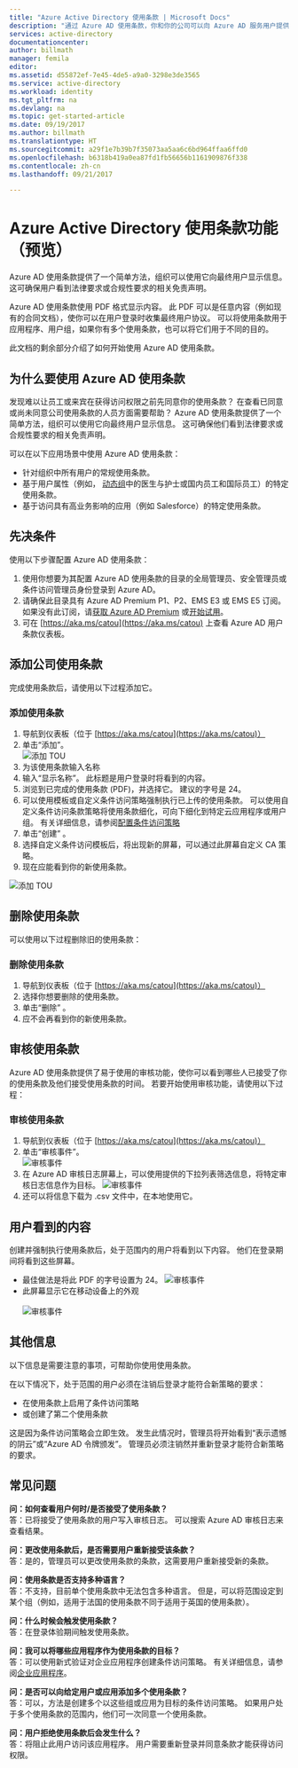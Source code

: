 ```yaml
---
title: "Azure Active Directory 使用条款 | Microsoft Docs"
description: "通过 Azure AD 使用条款，你和你的公司可以向 Azure AD 服务用户提供使用条款。"
services: active-directory
documentationcenter: 
author: billmath
manager: femila
editor: 
ms.assetid: d55872ef-7e45-4de5-a9a0-3298e3de3565
ms.service: active-directory
ms.workload: identity
ms.tgt_pltfrm: na
ms.devlang: na
ms.topic: get-started-article
ms.date: 09/19/2017
ms.author: billmath
ms.translationtype: HT
ms.sourcegitcommit: a29f1e7b39b7f35073aa5aa6c6bd964ffaa6ffd0
ms.openlocfilehash: b6318b419a0ea87fd1fb56656b1161909876f338
ms.contentlocale: zh-cn
ms.lasthandoff: 09/21/2017

---
```


# <a name="azure-active-directory-terms-of-use-feature-preview"></a>Azure Active Directory 使用条款功能（预览）
Azure AD 使用条款提供了一个简单方法，组织可以使用它向最终用户显示信息。  这可确保用户看到法律要求或合规性要求的相关免责声明。

Azure AD 使用条款使用 PDF 格式显示内容。   此 PDF 可以是任意内容（例如现有的合同文档），使你可以在用户登录时收集最终用户协议。  可以将使用条款用于应用程序、用户组，如果你有多个使用条款，也可以将它们用于不同的目的。

此文档的剩余部分介绍了如何开始使用 Azure AD 使用条款。  

## <a name="why-use-azure-ad-terms-of-use"></a>为什么要使用 Azure AD 使用条款
发现难以让员工或来宾在获得访问权限之前先同意你的使用条款？ 在查看已同意或尚未同意公司使用条款的人员方面需要帮助？  Azure AD 使用条款提供了一个简单方法，组织可以使用它向最终用户显示信息。  这可确保他们看到法律要求或合规性要求的相关免责声明。

可以在以下应用场景中使用 Azure AD 使用条款：
-   针对组织中所有用户的常规使用条款。
-   基于用户属性（例如， [动态组](https://azure.microsoft.com/updates/azure-active-directory-dynamic-membership-for-groups)中的医生与护士或国内员工和国际员工）的特定使用条款。
-   基于访问具有高业务影响的应用（例如 Salesforce）的特定使用条款。


## <a name="prerequisites"></a>先决条件
使用以下步骤配置 Azure AD 使用条款：

1. 使用你想要为其配置 Azure AD 使用条款的目录的全局管理员、安全管理员或条件访问管理员身份登录到 Azure AD。
2. 请确保此目录具有 Azure AD Premium P1、P2、EMS E3 或 EMS E5 订阅。  如果没有此订阅，请[获取 Azure AD Premium](active-directory-get-started-premium.md) 或[开始试用](https://azure.microsoft.com/trial/get-started-active-directory/)。
3. 可在 [https://aka.ms/catou](https://aka.ms/catou) 上查看 Azure AD 用户条款仪表板。



## <a name="add-company-terms-of-use"></a>添加公司使用条款
完成使用条款后，请使用以下过程添加它。

### <a name="to-add-terms-of-use"></a>添加使用条款
1. 导航到仪表板（位于 [https://aka.ms/catou](https://aka.ms/catou)）
2. 单击“添加”。</br>
![添加 TOU](media/active-directory-tou/tou2.png)
3. 为该使用条款输入名称
4. 输入“显示名称”。  此标题是用户登录时将看到的内容。
5. 浏览到已完成的使用条款 (PDF)，并选择它。  建议的字号是 24。
6. 可以使用模板或自定义条件访问策略强制执行已上传的使用条款。  可以使用自定义条件访问条款策略将使用条款细化，可向下细化到特定云应用程序或用户组。  有关详细信息，请参阅[配置条件访问策略](active-directory-conditional-access-best-practices.md)
7. 单击“创建” 。
8. 选择自定义条件访问模板后，将出现新的屏幕，可以通过此屏幕自定义 CA 策略。
7. 现在应能看到你的新使用条款。</br>

![添加 TOU](media/active-directory-tou/tou3.png)

## <a name="delete-terms-of-use"></a>删除使用条款
可以使用以下过程删除旧的使用条款：

### <a name="to-delete-terms-of-use"></a>删除使用条款
1. 导航到仪表板（位于 [https://aka.ms/catou](https://aka.ms/catou)）
2. 选择你想要删除的使用条款。
3. 单击“删除” 。
4. 应不会再看到你的新使用条款。


## <a name="audit-terms-of-use"></a>审核使用条款
Azure AD 使用条款提供了易于使用的审核功能，使你可以看到哪些人已接受了你的使用条款及他们接受使用条款的时间。  若要开始使用审核功能，请使用以下过程：

### <a name="to-audit-terms-of-use"></a>审核使用条款
1. 导航到仪表板（位于 [https://aka.ms/catou](https://aka.ms/catou)）
2. 单击“审核事件”。</br>
![审核事件](media/active-directory-tou/tou8.png)
3.  在 Azure AD 审核日志屏幕上，可以使用提供的下拉列表筛选信息，将特定审核日志信息作为目标。
![审核事件](media/active-directory-tou/tou9.png)
4.  还可以将信息下载为 .csv 文件中，在本地使用它。

## <a name="what-users-see"></a>用户看到的内容
创建并强制执行使用条款后，处于范围内的用户将看到以下内容。  他们在登录期间将看到这些屏幕。
-   最佳做法是将此 PDF 的字号设置为 24。
![审核事件](media/active-directory-tou/tou10.png)
-   此屏幕显示它在移动设备上的外观</br></br>
![审核事件](media/active-directory-tou/tou11.png)

## <a name="additional-information"></a>其他信息
以下信息是需要注意的事项，可帮助你使用使用条款。


在以下情况下，处于范围的用户必须在注销后登录才能符合新策略的要求：
 - 在使用条款上启用了条件访问策略
 - 或创建了第二个使用条款

这是因为条件访问策略会立即生效。 发生此情况时，管理员将开始看到“表示遗憾的阴云”或“Azure AD 令牌颁发”。 管理员必须注销然并重新登录才能符合新策略的要求。





## <a name="frequently-asked-questions"></a>常见问题

**问：如何查看用户何时/是否接受了使用条款？**</br>
答：已将接受了使用条款的用户写入审核日志。 可以搜索 Azure AD 审核日志来查看结果。  

**问：更改使用条款后，是否需要用户重新接受该条款？**</br>
答：是的，管理员可以更改使用条款的条款，这需要用户重新接受新的条款。

**问：使用条款是否支持多种语言？**</br>
答：不支持，目前单个使用条款中无法包含多种语言。  但是，可以将范围设定到某个组（例如，适用于法国的使用条款不同于适用于英国的使用条款）。 

**问：什么时候会触发使用条款？**</br>
答：在登录体验期间触发使用条款。

**问：我可以将哪些应用程序作为使用条款的目标？**</br>
答：可以使用新式验证对企业应用程序创建条件访问策略。  有关详细信息，请参阅[企业应用程序](https://docs.microsoft.com/azure/active-directory/active-directory-coreapps-view-azure-portal)。

**问：是否可以向给定用户或应用添加多个使用条款？**</br>
答：可以，方法是创建多个以这些组或应用为目标的条件访问策略。 如果用户处于多个使用条款的范围内，他们可一次同意一个使用条款。
 
**问：用户拒绝使用条款后会发生什么？**</br>
答：将阻止此用户访问该应用程序。 用户需要重新登录并同意条款才能获得访问权限。
